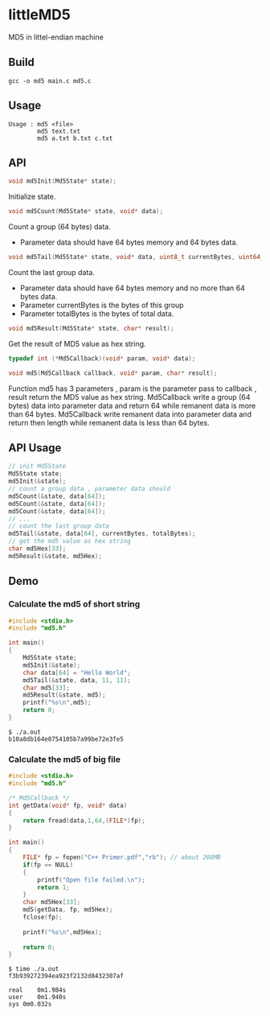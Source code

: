 # littleMD5
MD5 in littel-endian machine

## Build
```shell
gcc -o md5 main.c md5.c
```

## Usage
```
Usage : md5 <file>
        md5 text.txt
        md5 a.txt b.txt c.txt
```

## API

```C
void md5Init(Md5State* state);
```
Initialize state.

```C
void md5Count(Md5State* state, void* data);
```
Count a group (64 bytes) data.
* Parameter data should have 64 bytes memory and 64 bytes data.

```C
void md5Tail(Md5State* state, void* data, uint8_t currentBytes, uint64_t totalBytes);
```
Count the last group data.
* Parameter data should have 64 bytes memory and no more than 64 bytes data.
* Parameter currentBytes is the bytes of this group
* Parameter totalBytes is the bytes of total data.

```C
void md5Result(Md5State* state, char* result);
```
Get the result of MD5 value as hex string.

```C
typedef int (*Md5Callback)(void* param, void* data);

void md5(Md5Callback callback, void* param, char* result);
```
Function md5 has 3 parameters , param is the parameter pass to callback , result return the MD5 value as hex string.
Md5Callback write a group (64 bytes) data into parameter data and return 64 while remanent data is more than 64 bytes.
Md5Callback write remanent data into parameter data and return then length while remanent data is less than 64 bytes.

## API Usage
```C
// init Md5State
Md5State state;
md5Init(&state);
// count a group data , parameter data should
md5Count(&state, data[64]);
md5Count(&state, data[64]);
md5Count(&state, data[64]);
// ...
// count the last group data
md5Tail(&state, data[64], currentBytes, totalBytes);
// get the md5 value as hex string
char md5Hex[33];
md5Result(&state, md5Hex);
```

## Demo

### Calculate the md5 of short string
```C
#include <stdio.h>
#include "md5.h"

int main()
{
	Md5State state;
	md5Init(&state);
	char data[64] = "Hello World";
	md5Tail(&state, data, 11, 11);
	char md5[33];
	md5Result(&state, md5);
	printf("%s\n",md5);
	return 0;
}

```

```shell
$ ./a.out
b10a8db164e0754105b7a99be72e3fe5
```

### Calculate the md5 of big file
```C
#include <stdio.h>
#include "md5.h"

/* Md5Callback */
int getData(void* fp, void* data)
{
	return fread(data,1,64,(FILE*)fp);
}

int main()
{	
	FILE* fp = fopen("C++ Primer.pdf","rb"); // about 208MB
	if(fp == NULL)
	{
		printf("Open file failed.\n");
		return 1;
	}
	char md5Hex[33];
	md5(getData, fp, md5Hex);
	fclose(fp);
	
	printf("%s\n",md5Hex);
	
	return 0;
}
```

```shell
$ time ./a.out 
f3b939272394ea923f2132d8432307af

real	0m1.984s
user	0m1.940s
sys	0m0.032s

```

